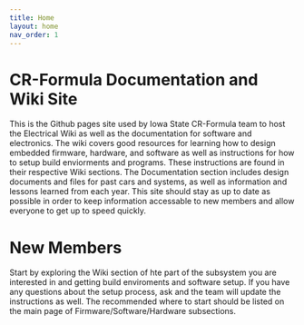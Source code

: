 ```yaml
---
title: Home
layout: home
nav_order: 1
---
```


# CR-Formula Documentation and Wiki Site
This is the Github pages site used by Iowa State CR-Formula team to host the Electrical Wiki as well as the documentation for software and electronics. The wiki covers good resources for learning how to design embedded firmware, hardware, and software as well as instructions for how to setup build enviorments and programs. These instructions are found in their respective Wiki sections. The Documentation section includes design documents and files for past cars and systems, as well as information and lessons learned from each year. This site should stay as up to date as possible in order to keep information accessable to new members and allow everyone to get up to speed quickly.

# New Members
Start by exploring the Wiki section of hte part of the subsystem you are interested in and getting build enviroments and software setup. If you have any questions about the setup process, ask and the team will update the instructions as well. The recommended where to start should be listed on the main page of Firmware/Software/Hardware subsections.